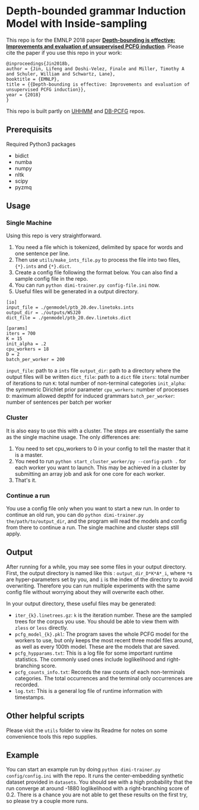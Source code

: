 # Depth-bounded grammar Induction Model with Inside-sampling

This repo is for the EMNLP 2018 paper
[**Depth-bounding is effective: Improvements and evaluation of unsupervised
PCFG induction**](http://arxiv.org/abs/1809.03112).
Please cite the paper if you
use this repo in your work:

```
﻿@inproceedings{Jin2018b,
author = {Jin, Lifeng and Doshi-Velez, Finale and Miller, Timothy A and Schuler, William and Schwartz, Lane},
booktitle = {EMNLP},
title = {{Depth-bounding is effective: Improvements and evaluation of unsupervised PCFG induction}},
year = {2018}
}
```

This repo is built partly on [UHHMM](https://github.com/tmills/uhhmm) and
[DB-PCFG](https://github.com/lifengjin/db-pcfg) repos.

## Prerequisits

Required Python3 packages
- bidict
- numba
- numpy
- nltk
- scipy
- pyzmq

## Usage

### Single Machine

Using this repo is very straightforward.
1. You need a file which is tokenized,
delimited by space for words and one sentence per line.
2. Then use `utils/make_ints_file.py` to
process the file into two files, `{*}.ints` and `{*}.dict`.
3. Create a config file following the format below. You can also find a
sample config file in the repo.
4. You can run `python dimi-trainer.py config-file.ini` now.
5. Useful files will be generated in a output directory.

```
[io]
input_file = ./genmodel/ptb_20.dev.linetoks.ints
output_dir = ./outputs/WSJ20
dict_file = ./genmodel/ptb_20.dev.linetoks.dict

[params]
iters = 700
K = 15
init_alpha = .2
cpu_workers = 18
D = 2
batch_per_worker = 200

```

`input_file`: path to a `ints` file
`output_dir`: path to a directory where the output files will be written
`dict_file`: path to a `dict` file
`iters`: total number of iterations to run
`K`: total number of non-terminal categories
`init_alpha`: the symmetric Dirichlet prior parameter
`cpu_workers`: number of processes
`D`: maximum allowed depthf for induced grammars
`batch_per_worker`: number of sentences per batch per worker

### Cluster

It is also easy to use this with a cluster. The steps are essentially the same as the
 single machine usage. The only differences are:

1. You need to set cpu_workers to 0 in your config to tell the master that it
is a master.
2. You need to run `python start_cluster_worker/py --config-path .` for each worker
you want to launch. This may be achieved in a cluster by submitting an array job
and ask for one core for each worker.
3. That's it.

### Continue a run

You use a config file only when you want to start a new run. In order to continue an
old run, you can do `python dimi-trainer.py the/path/to/output_dir`, and
the program will read the models and config from there to continue a run.
The single machine and cluster steps still apply.

## Output

After running for a while, you may see some files in your output directory.
First, the output directory is named like this : `output_dir_D*K*A*_i`, where
`*`s are hyper-parameters set by you, and `i` is the index of the directory to avoid overwriting.
Therefore you can run multiple experiments with the same config file without
worrying about they will overwrite each other.

In your output directory, these useful files may be generated:
- `iter_{k}.linetrees.gz`: `k` is the iteration number. These are the sampled trees
for the corpus you use. You should be able to view them with `zless` or `less`
directly.
- `pcfg_model_{k}.pkl`: The program saves the whole PCFG model for the workers to use,
but only keeps the most recent three model files around, as well as every 100th
model. These are the models that are saved.
- `pcfg_hypparams.txt`: This is a log file for some important runtime statistics.
The commonly used ones include loglikelihood and right-branching score.
- `pcfg_counts_info.txt`: Records the raw counts of each non-terminals categories.
The total occurrences and the terminal only occurrences are recorded.
- `log.txt`: This is a general log file of runtime information with timestamps.

## Other helpful scripts
Please visit the `utils` folder to view its Readme for notes on some convenience
tools this repo supplies.

## Example
You can start an example run by doing `python dimi-trainer.py config/config.ini`
with the repo. It runs the center-embedding synthetic dataset provided in `datasets`.
You should see with a high probability that the run converge at around -1880
loglikelihood with a right-branching score of 0.2. There is a chance you
are not able to get these results on the first try, so please try a couple
more runs.
